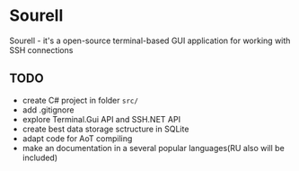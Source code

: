 # Sourell
Sourell - it's a open-source terminal-based GUI application for working with SSH connections

## TODO
- create C# project in folder `src/`
- add .gitignore
- explore Terminal.Gui API and SSH.NET API
- create best data storage sctructure in SQLite
- adapt code for AoT compiling
- make an documentation in a several popular languages(RU also will be included)
